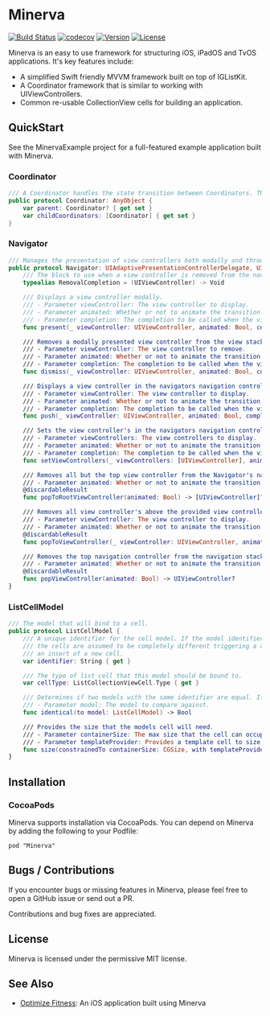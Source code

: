 # Minerva

[![Build Status](https://travis-ci.org/OptimizeFitness/Minerva.svg?branch=master)](https://travis-ci.org/OptimizeFitness/Minerva)
[![codecov](https://codecov.io/gh/OptimizeFitness/Minerva/branch/master/graph/badge.svg)](https://codecov.io/gh/OptimizeFitness/Minerva)
[![Version](https://img.shields.io/cocoapods/v/Minerva.svg?style=flat)](http://cocoapods.org/pods/Minerva)
[![License](https://img.shields.io/cocoapods/l/Minerva.svg?style=flat)](http://cocoapods.org/pods/Minerva)

Minerva is an easy to use framework for structuring iOS, iPadOS and TvOS applications. It's key features include:

* A simplified Swift friendly MVVM framework built on top of IGListKit.
* A Coordinator framework that is similar to working with UIViewControllers.
* Common re-usable CollectionView cells for building an application.

## QuickStart

See the MinervaExample project for a full-featured example application built with Minerva.

### Coordinator

```swift
/// A Coordinator handles the state transition between Coordinators. This logic was previously part of the UIViewController's.
public protocol Coordinator: AnyObject {
	var parent: Coordinator? { get set }
	var childCoordinators: [Coordinator] { get set }
}
```

### Navigator

```swift
/// Manages the presentation of view controllers both modally and through a navigation controller.
public protocol Navigator: UIAdaptivePresentationControllerDelegate, UINavigationControllerDelegate {
	/// The block to use when a view controller is removed from the navigation controller.
	typealias RemovalCompletion = (UIViewController) -> Void

	/// Displays a view controller modally.
	/// - Parameter viewController: The view controller to display.
	/// - Parameter animated: Whether or not to animate the transition.
	/// - Parameter completion: The completion to be called when the view controller is no longer on the view stack.
	func present(_ viewController: UIViewController, animated: Bool, completion: RemovalCompletion?)

	/// Removes a modally presented view controller from the view stack.
	/// - Parameter viewController: The view controller to remove.
	/// - Parameter animated: Whether or not to animate the transition.
	/// - Parameter completion: The completion to be called when the view controller is no longer on the view stack.
	func dismiss(_ viewController: UIViewController, animated: Bool, completion: RemovalCompletion?)

	/// Displays a view controller in the navigators navigation controller.
	/// - Parameter viewController: The view controller to display.
	/// - Parameter animated: Whether or not to animate the transition.
	/// - Parameter completion: The completion to be called when the view controller is no longer on the view stack.
	func push(_ viewController: UIViewController, animated: Bool, completion: RemovalCompletion?)

	/// Sets the view controller's in the navigators navigation controller.
	/// - Parameter viewControllers: The view controllers to display.
	/// - Parameter animated: Whether or not to animate the transition.
	/// - Parameter completion: The completion to be called when the view controller is no longer on the view stack.
	func setViewControllers(_ viewControllers: [UIViewController], animated: Bool, completion: RemovalCompletion?)

	/// Removes all but the top view controller from the Navigator's navigation controller.
	/// - Parameter animated: Whether or not to animate the transition.
	@discardableResult
	func popToRootViewController(animated: Bool) -> [UIViewController]?

	/// Removes all view controller's above the provided view controller from the Navigator's navigation controller.
	/// - Parameter viewController: The view controller to display.
	/// - Parameter animated: Whether or not to animate the transition.
	@discardableResult
	func popToViewController(_ viewController: UIViewController, animated: Bool) -> [UIViewController]?

	/// Removes the top navigation controller from the navigation stack.
	/// - Parameter animated: Whether or not to animate the transition.
	@discardableResult
	func popViewController(animated: Bool) -> UIViewController?
}
```

### ListCellModel

```swift
/// The model that will bind to a cell.
public protocol ListCellModel {
	/// A unique identifier for the cell model. If the model identifiers are different,
	/// the cells are assumed to be completely different triggering a delete and
	/// an insert of a new cell.
	var identifier: String { get }

	/// The type of list cell that this model should be bound to.
	var cellType: ListCollectionViewCell.Type { get }

	/// Determines if two models with the same identifier are equal. If they are not, then the cell is reloaded and bound to the new model.
	/// - Parameter model: The model to compare against.
	func identical(to model: ListCellModel) -> Bool

	/// Provides the size that the models cell will need.
	/// - Parameter containerSize: The max size that the cell can occupy.
	/// - Parameter templateProvider: Provides a template cell to size against when supplying an explicit size.
	func size(constrainedTo containerSize: CGSize, with templateProvider: () -> ListCollectionViewCell) -> ListCellSize
}
```

## Installation

### CocoaPods

Minerva supports installation via CocoaPods. You can depend on Minerva by adding the following to your Podfile:

```
pod "Minerva"
```

## Bugs / Contributions

If you encounter bugs or missing features in Minerva, please feel free to open a GitHub issue or send out a PR.

Contributions and bug fixes are appreciated.

## License

Minerva is licensed under the permissive MIT license.

## See Also

* [Optimize Fitness](https://optimize.fitness/): An iOS application built using Minerva
